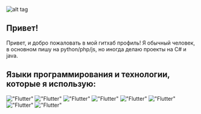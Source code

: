 ![alt tag](https://sun9-84.userapi.com/impg/jxgtdDSr-GMAUXVE-XTFaJuCchFBe1kyo-LflQ/VFCMSF-BfeA.jpg?size=1372x454&quality=96&sign=77397ea5f2de71edec650da1bf7db841&type=album)

## Привет!
Привет, и добро пожаловать в мой гитхаб профиль! Я обычный человек, в основном пишу на python/php/js, но иногда делаю проекты на C# и java.

## Языки программирования и технологии, которые я использую: 
!["Flutter"](https://img.shields.io/badge/-Python-090909?style=for-the-badge&logo=python) !["Flutter"](https://img.shields.io/badge/-.NET-090909?style=for-the-badge&logo=.NET) !["Flutter"](https://img.shields.io/badge/-Java-090909?style=for-the-badge&logo=Java) !["Flutter"](https://img.shields.io/badge/-JavaScript-090909?style=for-the-badge&logo=JavaScript) !["Flutter"](https://img.shields.io/badge/-php-090909?style=for-the-badge&logo=Php) !["Flutter"](https://img.shields.io/badge/-html-090909?style=for-the-badge&logo=html5) !["Flutter"](https://img.shields.io/badge/-Ubuntu-090909?style=for-the-badge&logo=Ubuntu) !["Flutter"](https://img.shields.io/badge/-Windows-090909?style=for-the-badge&logo=Windows)
